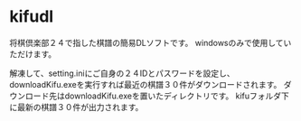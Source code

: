 # kifudl

将棋倶楽部２４で指した棋譜の簡易DLソフトです。
windowsのみで使用していただけます。

解凍して、setting.iniにご自身の２４IDとパスワードを設定し、downloadKifu.exeを実行すれば最近の棋譜３０件がダウンロードされます。
ダウンロード先はdownloadKifu.exeを置いたディレクトリです。
kifuフォルダ下に最新の棋譜３０件が出力されます。
